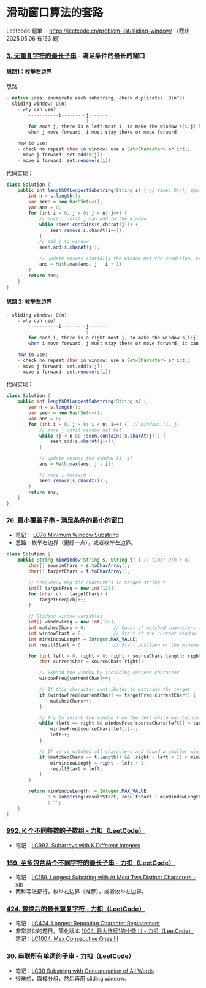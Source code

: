 # 滑动窗口算法的套路

Leetcode 题单： https://leetcode.cn/problem-list/sliding-window/  （截止 2025.05.06 有163 题）

### [3. 无重复字符的最长子串](https://leetcode.cn/problems/longest-substring-without-repeating-characters/) - 满足条件的最长的窗口

#### 思路1：枚举右边界

思路：
```java
- native idea: enumerate each substring, check duplicates. O(n^3)
- sliding window: O(n)
	- why can use?
	    -----------i---------j-------
	                         |
	    for each j, there is a left-most i, to make the window s[i:j] have no repeat chars.
	    when j move forward, i must stay there or move forward.

    how to use:
    - check no repeat char in window: use a Set<Character> or int[]
    - move j forward: set.add(s[j])
    - move i forward: set.remove(s[i])
```

代码实现：
```java
class Solution {
    public int lengthOfLongestSubstring(String s) { // time: O(n), space: O(n)
        int n = s.length();
        var seen = new HashSet<>();
        var ans = 0;
        for (int i = 0, j = 0; j < n; j++) {
            // move i until j can add to the window
            while (seen.contains(s.charAt(j))) {
                seen.remove(s.charAt(i++));
            }
            // add j to window
            seen.add(s.charAt(j));

            // update answer (intially the window met the condition, every move of j & i, the window [i, j-1] still meet the condition)
            ans = Math.max(ans, j - i + 1);
        }
        return ans;
    }
}
```

#### 思路 2: 枚举左边界

```java
- sliding window: O(n)
	- why can use?
	    -----------i---------j-------
	                         |
	    for each i, there is a right-most j, to make the window s[i:j] have no repeat chars.
	    when i move forward, j must stay there or move forward, it can not move backward.

    how to use:
    - check no repeat char in window: use a Set<Character> or int[]
    - move j forward: set.add(s[j])
    - move i forward: set.remove(s[i])
```

代码实现：
```java
class Solution {
    public int lengthOfLongestSubstring(String s) {
        var n = s.length();
        var seen = new HashSet<>();
        var ans = 0;
        for (int i = 0, j = 0; i < n; i++) {  // window: [i, j)
            // move j until window not met
            while (j < n && !seen.contains(s.charAt(j))) {
                seen.add(s.charAt(j++));
            }

            // update answer for window [i, j)
            ans = Math.max(ans, j - i);

            // move i forward
            seen.remove(s.charAt(i));
        }
        return ans;
    }
}
```


### [76. 最小覆盖子串](https://leetcode.cn/problems/minimum-window-substring/) - 满足条件的最小的窗口

- 笔记： [LC76 Minimum Window Substring](leetcode/LC76%20Minimum%20Window%20Substring.md)
- 思路：枚举右边界（更好一点），或者枚举左边界。
```java
class Solution {
    public String minWindow(String s, String t) { // time: O(m + n)
        char[] sourceChars = s.toCharArray();
        char[] targetChars = t.toCharArray();

        // Frequency map for characters in target string t
        int[] targetFreq = new int[128];
        for (char ch : targetChars) {
            targetFreq[ch]++;
        }

        // Sliding window variables
        int[] windowFreq = new int[128];
        int matchedChars = 0;          // Count of matched characters in current window
        int windowStart = 0;           // Start of the current window
        int minWindowLength = Integer.MAX_VALUE;
        int resultStart = 0;           // Start position of the minimum window found

        for (int left = 0, right = 0; right < sourceChars.length; right++) {
            char currentChar = sourceChars[right];

            // Expand the window by including current character
            windowFreq[currentChar]++;

            // If this character contributes to matching the target
            if (windowFreq[currentChar] <= targetFreq[currentChar]) {
                matchedChars++;
            }

            // Try to shrink the window from the left while maintaining the condition
            while (left <= right && windowFreq[sourceChars[left]] > targetFreq[sourceChars[left]]) {
                windowFreq[sourceChars[left]]--;
                left++;
            }

            // If we've matched all characters and found a smaller window
            if (matchedChars == t.length() && (right - left + 1) < minWindowLength) {
                minWindowLength = right - left + 1;
                resultStart = left;
            }
        }

        return minWindowLength != Integer.MAX_VALUE
               ? s.substring(resultStart, resultStart + minWindowLength)
               : "";
    }
}
```

### [992. K 个不同整数的子数组 - 力扣（LeetCode）](https://leetcode.cn/problems/subarrays-with-k-different-integers/)
- 笔记：[LC992. Subarrays with K Different Integers](leetcode/LC992.%20Subarrays%20with%20K%20Different%20Integers.md)

### [159. 至多包含两个不同字符的最长子串 - 力扣（LeetCode）](https://leetcode.cn/problems/longest-substring-with-at-most-two-distinct-characters/description/)
- 笔记：[LC159. Longest Substring with At Most Two Distinct Characters - vip](leetcode-vip/LC159.%20Longest%20Substring%20with%20At%20Most%20Two%20Distinct%20Characters%20-%20vip.md)
- 两种写法都行，枚举右边界（推荐），或者枚举左边界。

### [424. 替换后的最长重复字符 - 力扣（LeetCode）](https://leetcode.cn/problems/longest-repeating-character-replacement/description/)
- 笔记：[LC424. Longest Repeating Character Replacement](leetcode/LC424.%20Longest%20Repeating%20Character%20Replacement.md)
- 非常类似的题目，简化版本 [1004. 最大连续1的个数 III - 力扣（LeetCode）](https://leetcode.cn/problems/max-consecutive-ones-iii/description/?envType=problem-list-v2&envId=sliding-window) 笔记：[LC1004. Max Consecutive Ones III](leetcode/LC1004.%20Max%20Consecutive%20Ones%20III.md)

### [30. 串联所有单词的子串 - 力扣（LeetCode）](https://leetcode.cn/problems/substring-with-concatenation-of-all-words/description/?envType=problem-list-v2&envId=sliding-window)
- 笔记：[LC30 Substring with Concatenation of All Words](leetcode/LC30%20Substring%20with%20Concatenation%20of%20All%20Words.md)
- 很难想，取模分组，然后再用 sliding window。